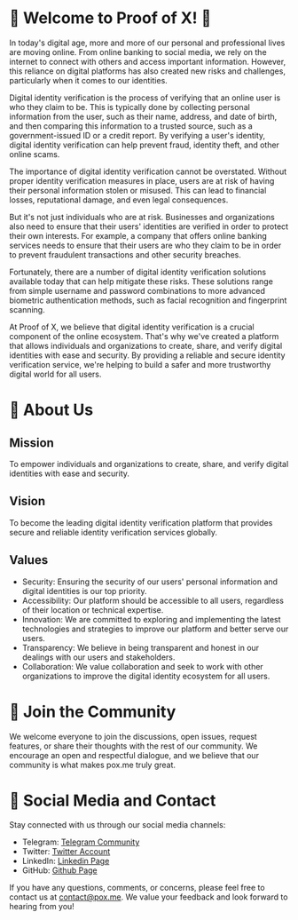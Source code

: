 # 🎉 Welcome to Proof of X! 🎉

In today's digital age, more and more of our personal and professional lives are moving online. From online banking to social media, we rely on the internet to connect with others and access important information. However, this reliance on digital platforms has also created new risks and challenges, particularly when it comes to our identities.

Digital identity verification is the process of verifying that an online user is who they claim to be. This is typically done by collecting personal information from the user, such as their name, address, and date of birth, and then comparing this information to a trusted source, such as a government-issued ID or a credit report. By verifying a user's identity, digital identity verification can help prevent fraud, identity theft, and other online scams.

The importance of digital identity verification cannot be overstated. Without proper identity verification measures in place, users are at risk of having their personal information stolen or misused. This can lead to financial losses, reputational damage, and even legal consequences.

But it's not just individuals who are at risk. Businesses and organizations also need to ensure that their users' identities are verified in order to protect their own interests. For example, a company that offers online banking services needs to ensure that their users are who they claim to be in order to prevent fraudulent transactions and other security breaches.

Fortunately, there are a number of digital identity verification solutions available today that can help mitigate these risks. These solutions range from simple username and password combinations to more advanced biometric authentication methods, such as facial recognition and fingerprint scanning.

At Proof of X, we believe that digital identity verification is a crucial component of the online ecosystem. That's why we've created a platform that allows individuals and organizations to create, share, and verify digital identities with ease and security. By providing a reliable and secure identity verification service, we're helping to build a safer and more trustworthy digital world for all users.

# 📜 About Us
## Mission

To empower individuals and organizations to create, share, and verify digital identities with ease and security.

## Vision

To become the leading digital identity verification platform that provides secure and reliable identity verification services globally.

## Values

- Security: Ensuring the security of our users' personal information and digital identities is our top priority.
- Accessibility: Our platform should be accessible to all users, regardless of their location or technical expertise.
- Innovation: We are committed to exploring and implementing the latest technologies and strategies to improve our platform and better serve our users.
- Transparency: We believe in being transparent and honest in our dealings with our users and stakeholders.
- Collaboration: We value collaboration and seek to work with other organizations to improve the digital identity ecosystem for all users.

# 💬 Join the Community
We welcome everyone to join the discussions, open issues, request features, or share their thoughts with the rest of our community. We encourage an open and respectful dialogue, and we believe that our community is what makes pox.me truly great.

# 📱 Social Media and Contact
Stay connected with us through our social media channels:

- Telegram: [Telegram Community](https://t.me/proofxme)
- Twitter: [Twitter Account](https://twitter.com/proofxme)
- LinkedIn: [Linkedin Page](https://www.linkedin.com/company/proof-of-x)
- GitHub: [Github Page](https://github.com/proofxme)

If you have any questions, comments, or concerns, please feel free to contact us at [contact@pox.me](mailto:contact@pox.me). We value your feedback and look forward to hearing from you!
